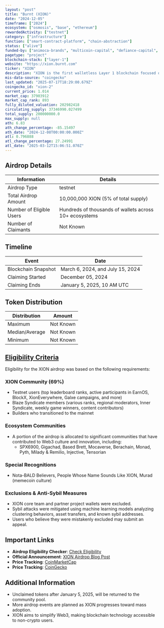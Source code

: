 ```yaml
---
layout: "post"
title: "Burnt (XION)"
date: "2024-12-05"
timeframe: ["2024"]
ecosystem: ["osmosis", "base", "ethereum"]
rewardedActivity: ["testnet"]
category: ["infrastructure"]
function: ["smart-contract-platform", "chain-abstraction"]
status: ["alive"]
funded-by: ["animoca-brands", "multicoin-capital", "defiance-capital", "alameda-research"]
pagetype: "project"
blockchain-stack: ["layer-1"]
website: "https://xion.burnt.com"
ticker: "XION"
description: "XION is the first walletless Layer 1 blockchain focused on making Web3 accessible to everyone. It facilitates network usage fees, governance, proof-of-stake security, liquidity, and serves as a medium of exchange."
mis-data-source: "coingecko"
last_updated: "2025-07-17T18:29:00.679Z"
coingecko_id: "xion-2"
current_price: 1.014
market_cap: 37903912
market_cap_rank: 893
fully_diluted_valuation: 202982418
circulating_supply: 37346990.027499
total_supply: 200000000.0
max_supply: null
ath: 6.83
ath_change_percentage: -85.15497
ath_date: "2024-12-08T00:00:00.000Z"
atl: 0.796888
atl_change_percentage: 27.24991
atl_date: "2025-03-12T15:06:51.070Z"
---
```


## Airdrop Details

| Information              | Details                                                |
| ------------------------ | ------------------------------------------------------ |
| Airdrop Type             | testnet                                                |
| Total Airdrop Amount     | 10,000,000 XION (5% of total supply)                   |
| Number of Eligible Users | Hundreds of thousands of wallets across 10+ ecosystems |
| Number of Claimants      | Not Known                                              |

## Timeline

| Event               | Date                             |
| ------------------- | -------------------------------- |
| Blockchain Snapshot | March 6, 2024, and July 15, 2024 |
| Claiming Started    | December 05, 2024                |
| Claiming Ends       | January 5, 2025, 10 AM UTC       |

## Token Distribution

| Distribution   | Amount    |
| -------------- | --------- |
| Maximum        | Not Known |
| Median/Average | Not Known |
| Minimum        | Not Known |

## [Eligibility Criteria](https://believe.xion.burnt.com)

Eligibility for the XION airdrop was based on the following requirements:

### XION Community (69%)
- Testnet users (top leaderboard ranks, active participants in EarnOS, BlockX, XionEverywhere, Galxe campaigns, and more)
- Blaze Syndicate members (various ranks, regional moderators, Inner Syndicate, weekly game winners, content contributors)
- Builders who transitioned to the mainnet

### Ecosystem Communities
- A portion of the airdrop is allocated to significant communities that have contributed to Web3 culture and innovation, including:
  - SPX6900, Gigachad, Based Brett, Mocaverse, Berachain, Monad, Pyth, Milady & Remilio, Injective, Tensorian

### Special Recognitions
- Nota-BALD Believers, People Whose Name Sounds Like XION, Murad (memecoin culture)

### Exclusions & Anti-Sybil Measures
- XION core team and partner project wallets were excluded.
- Sybil attacks were mitigated using machine learning models analyzing clustering behaviors, asset transfers, and known sybil addresses.
- Users who believe they were mistakenly excluded may submit an appeal.

## Important Links

- **Airdrop Eligibility Checker**: [Check Eligibility](https://believe.xion.burnt.com)
- **Official Announcement**: [XION Airdrop Blog Post](https://xion.burnt.com/blog/xion-airdrop-believe-in-something-the-first-spark)
- **Price Tracking**: [CoinMarketCap](https://coinmarketcap.com/currencies/xion)
- **Price Tracking**: [CoinGecko](https://www.coingecko.com/en/coins/xion)

## Additional Information

- Unclaimed tokens after January 5, 2025, will be returned to the community pool.
- More airdrop events are planned as XION progresses toward mass adoption.
- XION aims to simplify Web3, making blockchain technology accessible to non-crypto users.